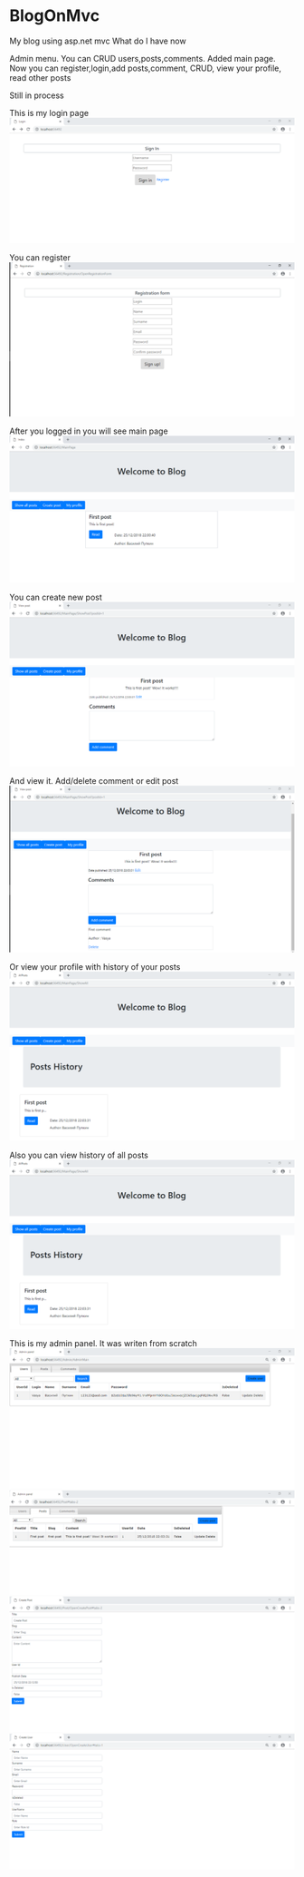 # BlogOnMvc
My blog using asp.net mvc
What do I have now

Admin menu. You can CRUD users,posts,comments.
Added main page. Now you can register,login,add posts,comment, CRUD, view your profile, read other posts

Still in process

This is my login page
![alt text](https://github.com/Isazero/BlogOnMvc/blob/master/Screenshots/Login%20page.png)

You can register 
![alt text](https://github.com/Isazero/BlogOnMvc/blob/master/Screenshots/Registration%20page.png)

After you logged in you will see main page
![alt text](https://github.com/Isazero/BlogOnMvc/blob/master/Screenshots/Main%20page.png)

You can create new post
![alt text](https://github.com/Isazero/BlogOnMvc/blob/master/Screenshots/Create%20new%20post.png)
 
 And view it. Add/delete comment or edit post 
![alt text](https://github.com/Isazero/BlogOnMvc/blob/master/Screenshots/View%20post.png)
 
Or view your profile with history of your posts
![alt text](https://github.com/Isazero/BlogOnMvc/blob/master/Screenshots/All%20posts.png)

Also you can view history of all posts
![alt text](https://github.com/Isazero/BlogOnMvc/blob/master/Screenshots/All%20posts.png)

This is my admin panel. It was writen from scratch
![alt text](https://github.com/Isazero/BlogOnMvc/blob/master/Screenshots/Admin%20panel%20Users.png)
![alt text](https://github.com/Isazero/BlogOnMvc/blob/master/Screenshots/Admin%20Panel%20Posts.png)
![alt text](https://github.com/Isazero/BlogOnMvc/blob/master/Screenshots/Admin%20panel%20Create%20new%20post.png)
![alt text](https://github.com/Isazero/BlogOnMvc/blob/master/Screenshots/Admin%20panel%20Create%20new%20user.png)
